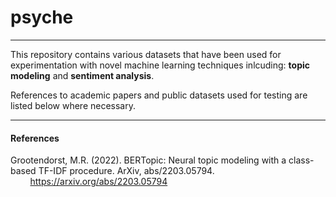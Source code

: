 # psyche
-----

This repository contains various datasets that have been used for experimentation with novel machine learning techniques inlcuding: **topic modeling** and **sentiment analysis**.

References to academic papers and public datasets used for testing are listed below where necessary.

-----
#### References

Grootendorst, M.R. (2022). BERTopic: Neural topic modeling with a class-based TF-IDF procedure. ArXiv, abs/2203.05794.
&nbsp;&nbsp;&nbsp;&nbsp;&nbsp;&nbsp;&nbsp;&nbsp;https://arxiv.org/abs/2203.05794
